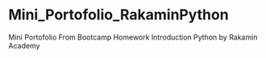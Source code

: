 # Mini_Portofolio_RakaminPython
Mini Portofolio From Bootcamp Homework Introduction Python by Rakamin Academy
